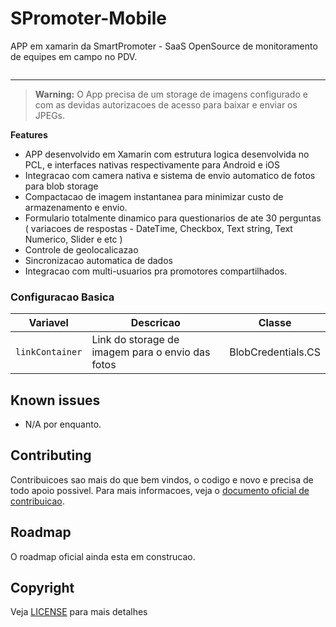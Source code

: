 # SPromoter-Mobile
APP em xamarin da SmartPromoter - SaaS OpenSource de monitoramento de equipes em campo no PDV.

<a href="http://www.smartpromoter.trade/" title="Visite o website da SmartPromoter">
  <img src="https://user-images.githubusercontent.com/643944/30787041-84ccc1aa-a14e-11e7-982d-972978185636.png" alt="">
</a>

<hr/>


> **Warning:** O App precisa de um storage de imagens configurado e com as devidas autorizacoes de acesso para baixar e enviar os JPEGs.

**Features**
- APP desenvolvido em Xamarin com estrutura logica desenvolvida no PCL, e interfaces nativas respectivamente para Android e iOS
- Integracao com camera nativa e sistema de envio automatico de fotos para blob storage
- Compactacao de imagem instantanea para minimizar custo de armazenamento e envio.
- Formulario totalmente dinamico para questionarios de ate 30 perguntas ( variacoes de respostas - DateTime, Checkbox, Text string, Text Numerico, Slider e etc )
- Controle de geolocalicazao
- Sincronizacao automatica de dados
- Integracao com multi-usuarios pra promotores compartilhados. 


### Configuracao Basica

| Variavel              | Descricao                                                  |           Classe          |
| --------------------- | ---------------------------------------------------------- | ------------------------- |
| `linkContainer`       | Link do storage de imagem para o envio das fotos           | BlobCredentials.CS        |



## Known issues

- N/A por enquanto.

## Contributing

Contribuicoes sao mais do que bem vindos, o codigo e novo e precisa de todo apoio possivel.
Para mais informacoes, veja o [documento oficial de contribuicao](https://github.com/SmartPromoter/SPromoter-Mobile/blob/master/LICENSE).

## Roadmap

O roadmap oficial ainda esta em construcao.

## Copyright

Veja [LICENSE](https://github.com/SmartPromoter/SPromoter-Mobile/blob/master/LICENSE) para mais detalhes

